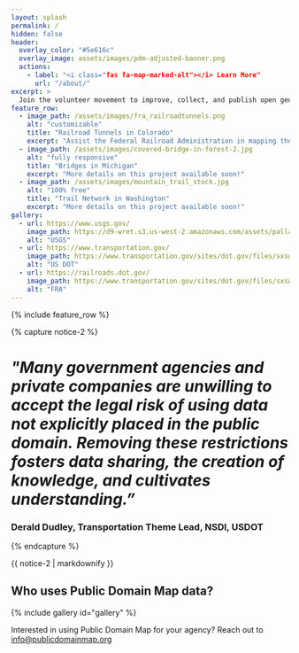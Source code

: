```yaml
---
layout: splash
permalink: /
hidden: false
header:
  overlay_color: "#5e616c"
  overlay_image: assets/images/pdm-adjusted-banner.png
  actions:
    - label: "<i class="fas fa-map-marked-alt"></i> Learn More"
      url: "/about/"
excerpt: >
  Join the volunteer movement to improve, collect, and publish open geospatial data that can be used by government agencies, private industry, and nonprofits to better inform policy decisions.<br />
feature_row:
  - image_path: /assets/images/fra_railroadtunnels.png
    alt: "customizable"
    title: "Railroad Tunnels in Colorado"
    excerpt: "Assist the Federal Railroad Administration in mapping the location of railroad tunnels in Colorado."
  - image_path: /assets/images/covered-bridge-in-forest-2.jpg
    alt: "fully responsive"
    title: "Bridges in Michigan"
    excerpt: "More details on this project available soon!"
  - image_path: /assets/images/mountain_trail_stock.jpg
    alt: "100% free"
    title: "Trail Network in Washington"
    excerpt: "More details on this project available soon!"
gallery:
  - url: https://www.usgs.gov/
    image_path: https://d9-wret.s3.us-west-2.amazonaws.com/assets/palladium/production/s3fs-public/thumbnails/image/USGS_logo_green.png
    alt: "USGS"
  - url: https://www.transportation.gov/
    image_path: https://www.transportation.gov/sites/dot.gov/files/sxsw/images/us-dot.png
    alt: "US DOT"
  - url: https://railroads.dot.gov/
    image_path: https://www.transportation.gov/sites/dot.gov/files/sxsw/images/us-dot.png
    alt: "FRA"
---
```


{% include feature_row %}

{% capture notice-2 %}
# *"Many government agencies and private companies are unwilling to accept the legal risk of using data not explicitly placed in the public domain. Removing these restrictions fosters data sharing, the creation of knowledge, and cultivates understanding.”*

### Derald Dudley, Transportation Theme Lead, NSDI, USDOT
{% endcapture %}

<div class="notice">{{ notice-2 | markdownify }}</div>

## Who uses Public Domain Map data?

{% include gallery id="gallery" %}

Interested in using Public Domain Map for your agency? Reach out to info@publicdomainmap.org
